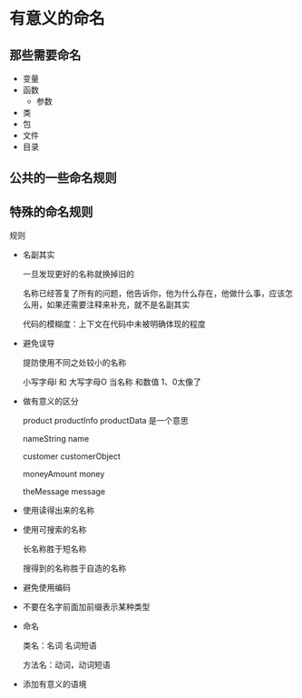 # 有意义的命名

## 那些需要命名
- 变量
- 函数
  - 参数
- 类
- 包
- 文件
- 目录

## 公共的一些命名规则

## 特殊的命名规则

























规则

- 名副其实

  一旦发现更好的名称就换掉旧的

  名称已经答复了所有的问题，他告诉你，他为什么存在，他做什么事，应该怎么用，如果还需要注释来补充，就不是名副其实

  代码的模糊度：上下文在代码中未被明确体现的程度

- 避免误导

  提防使用不同之处较小的名称

  小写字母l 和 大写字母O 当名称   和数值 1、0太像了

- 做有意义的区分

  product  productInfo  productData  是一个意思

  nameString  name

  customer  customerObject

  moneyAmount   money

  theMessage  message

- 使用读得出来的名称

- 使用可搜索的名称

  长名称胜于短名称

  搜得到的名称胜于自造的名称

- 避免使用编码

- 不要在名字前面加前缀表示某种类型

- 命名

  类名：名词 名词短语
  
  方法名：动词，动词短语
  
- 添加有意义的语境
  

  
  